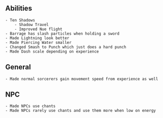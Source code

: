 ## Abilities
    - Ten Shadows
        - Shadow Travel
        - Improved Nue flight
    - Barrage has slash particles when holding a sword
    - Made Lightning look better
    - Made Piercing Water smaller
    - Changed Smash to Punch which just does a hard punch
    - Made Dash scale depending on experience

## General
    - Made normal sorcerers gain movement speed from experience as well

## NPC
    - Made NPCs use chants
    - Made NPCs rarely use chants and use them more when low on energy